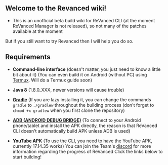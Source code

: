 ## Welcome to the Revanced wiki!

* This is an unofficial beta build wiki for ReVanced CLI (at the moment ReVanced Manager is not released), so not many of the patches available at the moment

But if you still want to try Revanced then I will help you do so.

## Requirements

* **Command-line interface** (doesn't matter, you just need to know a little bit about it)
(You can even build it on Android (without PC) using [Termux](https://termux.com/).
Will do a Termux guide soon)

* **Java 8** (1.8.0_XXX, newer versions will cause trouble)

* **[Gradle](https://gradle.org/)** (If you are lazy installing it, you can change the commands `gradle` to `./gradlew` throughout the building process (don't forget to `chmod +x gradlew` when you first clone the repository)

* **[ADB (ANDROID DEBUG BRIDGE)](https://www.xda-developers.com/all-in-one-guide-to-adb/)** (To connect to your Android phone/tablet and install the APK directly, the reason is that ReVanced CLI doesn't automatically build APK unless ADB is used) 

* **[YouTube APK](https://m.apkpure.com/tr/youtube/com.google.android.youtube/download/1528683968-APK-12d9032142caeb9e290a157801b1169e?from=versions%2Fversion)** (To use the CLI, you need to have the YouTube APK, currently 17.14.35 works)
You can join the Team's [discord](https://discord.gg/rF2YcEjcrT) for more information regarding the progress of ReVanced
Click the links below to start building!